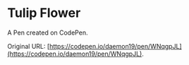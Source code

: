 # Tulip Flower

A Pen created on CodePen.

Original URL: [https://codepen.io/daemon19/pen/WNqgpJL](https://codepen.io/daemon19/pen/WNqgpJL).

